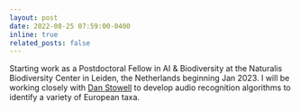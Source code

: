 ```yaml
---
layout: post
date: 2022-08-25 07:59:00-0400
inline: true
related_posts: false
---
```


Starting work as a Postdoctoral Fellow in AI & Biodiversity at the Naturalis Biodiversity Center in Leiden, the Netherlands beginning Jan 2023. I will be working closely with [Dan Stowell](https://www.naturalis.nl/en/science/researchers/dan-stowell) to develop audio recognition algorithms to identify a variety of European taxa. 
  
